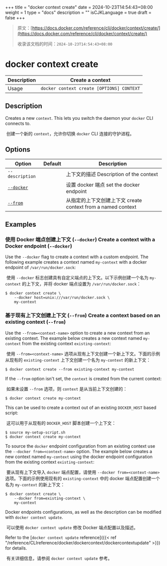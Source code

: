 +++
title = "docker context create"
date = 2024-10-23T14:54:43+08:00
weight = 1
type = "docs"
description = ""
isCJKLanguage = true
draft = false
+++

> 原文：[https://docs.docker.com/reference/cli/docker/context/create/](https://docs.docker.com/reference/cli/docker/context/create/)
>
> 收录该文档的时间：`2024-10-23T14:54:43+08:00`

# docker context create

| Description | Create a context                          |
| :---------- | ----------------------------------------- |
| Usage       | `docker context create [OPTIONS] CONTEXT` |

## Description

Creates a new `context`. This lets you switch the daemon your `docker` CLI connects to.

​	创建一个新的 `context`，允许你切换 `docker` CLI 连接的守护进程。

## Options

| Option                                                       | Default | Description                                                  |
| ------------------------------------------------------------ | ------- | ------------------------------------------------------------ |
| `--description`                                              |         | 上下文的描述 Description of the context                      |
| [`--docker`](https://docs.docker.com/reference/cli/docker/context/create/#docker) |         | 设置 docker 端点 set the docker endpoint                     |
| [`--from`](https://docs.docker.com/reference/cli/docker/context/create/#from) |         | 从指定的上下文创建上下文 create context from a named context |

## Examples

### 使用 Docker 端点创建上下文 (`--docker`) Create a context with a Docker endpoint (`--docker`)

Use the `--docker` flag to create a context with a custom endpoint. The following example creates a context named `my-context` with a docker endpoint of `/var/run/docker.sock`:

​	使用 `--docker` 标志创建具有自定义端点的上下文。以下示例创建一个名为 `my-context` 的上下文，并将 docker 端点设置为 `/var/run/docker.sock`：

```console
$ docker context create \
    --docker host=unix:///var/run/docker.sock \
    my-context
```

### 基于现有上下文创建上下文 (`--from`) Create a context based on an existing context (`--from`)

Use the `--from=<context-name>` option to create a new context from an existing context. The example below creates a new context named `my-context` from the existing context `existing-context`:

​	使用 `--from=<context-name>` 选项从现有上下文创建一个新上下文。下面的示例从现有的 `existing-context` 上下文创建一个名为 `my-context` 的新上下文：

```console
$ docker context create --from existing-context my-context
```

If the `--from` option isn't set, the `context` is created from the current context:

​	如果未设置 `--from` 选项，则 `context` 是从当前上下文创建的：

```console
$ docker context create my-context
```

This can be used to create a context out of an existing `DOCKER_HOST` based script:

​	这可以用于从现有的 `DOCKER_HOST` 脚本创建一个上下文：

```console
$ source my-setup-script.sh
$ docker context create my-context
```

To source the `docker` endpoint configuration from an existing context use the `--docker from=<context-name>` option. The example below creates a new context named `my-context` using the docker endpoint configuration from the existing context `existing-context`:

​	要从现有上下文导入 `docker` 端点配置，请使用 `--docker from=<context-name>` 选项。下面的示例使用现有的 `existing-context` 中的 docker 端点配置创建一个名为 `my-context` 的新上下文：

```console
$ docker context create \
    --docker from=existing-context \
    my-context
```

Docker endpoints configurations, as well as the description can be modified with `docker context update`.

​	可以使用 `docker context update` 修改 Docker 端点配置以及描述。

Refer to the [`docker context update` reference]({{< ref "/reference/CLIreference/docker/dockercontext/dockercontextupdate" >}}) for details.

​	有关详细信息，请参阅 `docker context update` 参考。

